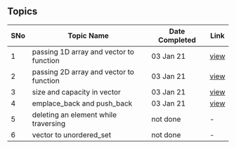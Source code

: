 ## Topics

SNo | Topic Name | Date Completed | Link |
----|------------|----------------|------|
1 | passing 1D array and vector to function | 03 Jan 21 | [view](1D_vector_function.cpp) | 
2 | passing 2D array and vector to function | 03 Jan 21 | [view](2D_vector_function.cpp) |
3 | size and capacity in vector | 03 Jan 21 | [view](size_capacity.cpp) |
4 | emplace_back and push_back | 03 Jan 21 | [view](emplace_back.cpp) |
5 | deleting an element while traversing | not done | - |
6 | vector to unordered_set | not done | - | 